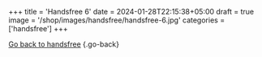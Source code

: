 +++
title = 'Handsfree 6'
date = 2024-01-28T22:15:38+05:00
draft = true
image = '/shop/images/handsfree/handsfree-6.jpg'
categories = ['handsfree']
+++

[Go back to handsfree](/shop/categories/handsfree/)
{.go-back}